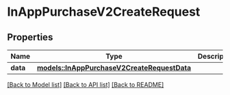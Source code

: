 # InAppPurchaseV2CreateRequest

## Properties

Name | Type | Description | Notes
------------ | ------------- | ------------- | -------------
**data** | [**models::InAppPurchaseV2CreateRequestData**](InAppPurchaseV2CreateRequest_data.md) |  | 

[[Back to Model list]](../README.md#documentation-for-models) [[Back to API list]](../README.md#documentation-for-api-endpoints) [[Back to README]](../README.md)


